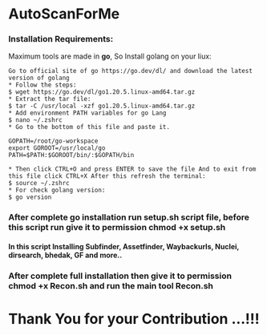 # AutoScanForMe

### Installation Requirements:
Maximum tools are made in **go**, So Install golang on your liux:
```
Go to official site of go https://go.dev/dl/ and download the latest version of golang 
* Follow the steps:
$ wget https://go.dev/dl/go1.20.5.linux-amd64.tar.gz
* Extract the tar file:
$ tar -C /usr/local -xzf go1.20.5.linux-amd64.tar.gz
* Add environment PATH variables for go Lang
$ nano ~/.zshrc
* Go to the bottom of this file and paste it.

GOPATH=/root/go-workspace
export GOROOT=/usr/local/go
PATH=$PATH:$GOROOT/bin/:$GOPATH/bin

* Then click CTRL+O and press ENTER to save the file And to exit from this file click CTRL+X After this refresh the terminal: 
$ source ~/.zshrc
* For check golang version:
$ go version
```
### After complete go installation run setup.sh script file, before this script run give it to permission chmod +x setup.sh
#### In this script Installing Subfinder, Assetfinder, Waybackurls, Nuclei, dirsearch, bhedak, GF and more..
### After complete full installation then give it to permission chmod +x Recon.sh and run the main tool Recon.sh

# Thank You for your Contribution ...!!!
